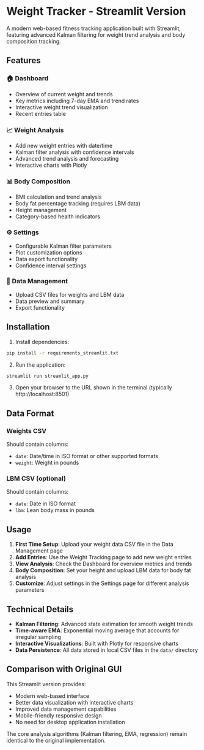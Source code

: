 # Weight Tracker - Streamlit Version

A modern web-based fitness tracking application built with Streamlit, featuring advanced Kalman filtering for weight trend analysis and body composition tracking.

## Features

### 🏠 Dashboard
- Overview of current weight and trends
- Key metrics including 7-day EMA and trend rates
- Interactive weight trend visualization
- Recent entries table

### 📈 Weight Analysis
- Add new weight entries with date/time
- Kalman filter analysis with confidence intervals
- Advanced trend analysis and forecasting
- Interactive charts with Plotly

### 📊 Body Composition
- BMI calculation and trend analysis
- Body fat percentage tracking (requires LBM data)
- Height management
- Category-based health indicators

### ⚙️ Settings
- Configurable Kalman filter parameters
- Plot customization options
- Data export functionality
- Confidence interval settings

### 📁 Data Management
- Upload CSV files for weights and LBM data
- Data preview and summary
- Export functionality

## Installation

1. Install dependencies:
```bash
pip install -r requirements_streamlit.txt
```

2. Run the application:
```bash
streamlit run streamlit_app.py
```

3. Open your browser to the URL shown in the terminal (typically http://localhost:8501)

## Data Format

### Weights CSV
Should contain columns:
- `date`: Date/time in ISO format or other supported formats
- `weight`: Weight in pounds

### LBM CSV (optional)
Should contain columns:
- `date`: Date in ISO format
- `lbm`: Lean body mass in pounds

## Usage

1. **First Time Setup**: Upload your weight data CSV file in the Data Management page
2. **Add Entries**: Use the Weight Tracking page to add new weight entries
3. **View Analysis**: Check the Dashboard for overview metrics and trends
4. **Body Composition**: Set your height and upload LBM data for body fat analysis
5. **Customize**: Adjust settings in the Settings page for different analysis parameters

## Technical Details

- **Kalman Filtering**: Advanced state estimation for smooth weight trends
- **Time-aware EMA**: Exponential moving average that accounts for irregular sampling
- **Interactive Visualizations**: Built with Plotly for responsive charts
- **Data Persistence**: All data stored in local CSV files in the `data/` directory

## Comparison with Original GUI

This Streamlit version provides:
- Modern web-based interface
- Better data visualization with interactive charts
- Improved data management capabilities
- Mobile-friendly responsive design
- No need for desktop application installation

The core analysis algorithms (Kalman filtering, EMA, regression) remain identical to the original implementation.
